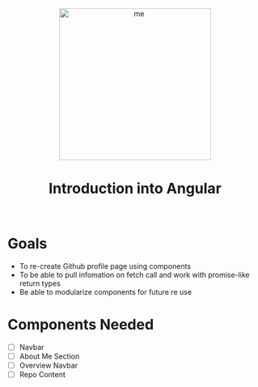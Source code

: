 <div align="center">
<img src="https://upload.wikimedia.org/wikipedia/commons/thumb/c/cf/Angular_full_color_logo.svg/1200px-Angular_full_color_logo.svg.png" alt="me" style="width:300px" >
</div>

<div align="center">
<h1>Introduction into Angular </h1>
</div>
<br>

# Goals

- To re-create Github profile page using components
- To be able to pull infomation on fetch call and work with promise-like return types
- Be able to modularize components for future re use

# Components Needed

- [ ] Navbar
- [ ] About Me Section
- [ ] Overview Navbar
- [ ] Repo Content
